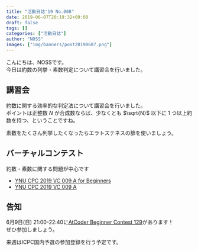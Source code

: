 ```yaml
---
title: "活動日誌'19 No.008"
date: 2019-06-07T20:19:32+09:00
draft: false
tags: []
categories: ["活動日誌"]
author: "NOSS"
images: ["img/banners/post20190607.png"]
---
```


こんにちは、NOSSです。  
今日は約数の列挙・素数判定について講習会を行いました。

<!--more-->

## 講習会

約数に関する効率的な判定法について講習会を行いました。  
ポイントは正整数 $N$ が合成数ならば、少なくとも $\sqrt{N}$ 以下に $1$ つ以上約数を持つ、ということですね。

素数をたくさん列挙したくなったらエラトステネスの篩を使いましょう。

## バーチャルコンテスト

約数・素数に関する問題が中心です

- [YNU CPC 2019 VC 009 A for Beginners](https://not-522.appspot.com/contest/5198271190401024)
- [YNU CPC 2019 VC 009 A](https://not-522.appspot.com/contest/5649808417095680)

## 告知

6月9日(日) 21:00-22:40に[AtCoder Beginner Contest 129](https://atcoder.jp/contests/abc129)があります！  
ぜひ参加しましょう。

来週はICPC国内予選の参加登録を行う予定です。
